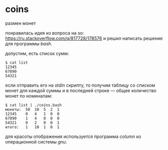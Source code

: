 # coins
размен монет

понравилась идея из вопроса на so: https://ru.stackoverflow.com/q/817728/178576
и решил написать решение для программы *bash*.

допустим, есть список сумм:

    $ cat list
    12345
    67890
    54321
если отправить его на *stdin* скрипту, то получим таблицу со списком монет
для каждой суммы и в последней строке — общее количество монет по номиналам:

    $ cat list | ./coins.bash
    монеты:  50  10  5  2  1
    12345    0   4   1  0  0
    67890    1   4   0  0  0
    54321    0   2   0  0  1
    итого:   1   10  1  0  1
для красоты отображения используется программа *column* из операционной системы *gnu*.
